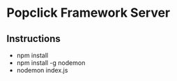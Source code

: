 # Popclick Framework Server

## Instructions
- npm install
- npm install -g nodemon
- nodemon index.js